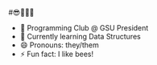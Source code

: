#😎🐝🐝🐝

- 🐝 Programming Club @ GSU President
- 🔭 Currently learning Data Structures
- 😄 Pronouns: they/them
- ⚡ Fun fact: I like bees!

